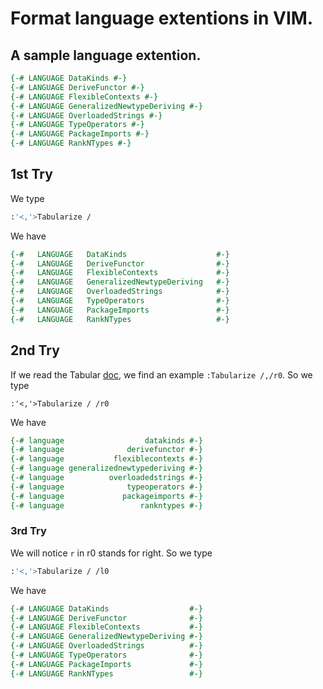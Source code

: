 
# Format language extentions in VIM.

## A sample language extention.

```haskell
{-# LANGUAGE DataKinds #-}
{-# LANGUAGE DeriveFunctor #-}
{-# LANGUAGE FlexibleContexts #-}
{-# LANGUAGE GeneralizedNewtypeDeriving #-}
{-# LANGUAGE OverloadedStrings #-}
{-# LANGUAGE TypeOperators #-}
{-# LANGUAGE PackageImports #-}
{-# LANGUAGE RankNTypes #-}
```

## 1st Try

We type

```sh
:'<,'>Tabularize /
```

We have

```haskell
{-#   LANGUAGE   DataKinds                    #-}
{-#   LANGUAGE   DeriveFunctor                #-}
{-#   LANGUAGE   FlexibleContexts             #-}
{-#   LANGUAGE   GeneralizedNewtypeDeriving   #-}
{-#   LANGUAGE   OverloadedStrings            #-}
{-#   LANGUAGE   TypeOperators                #-}
{-#   LANGUAGE   PackageImports               #-}
{-#   LANGUAGE   RankNTypes                   #-}
```

## 2nd Try

If we read the Tabular [doc](https://raw.githubusercontent.com/godlygeek/tabular/master/doc/Tabular.txt), we find an example ```:Tabularize /,/r0```. So we type 

```
:'<,'>Tabularize / /r0
```

We have

```haskell
{-# language                  datakinds #-}
{-# language              derivefunctor #-}
{-# language           flexiblecontexts #-}
{-# language generalizednewtypederiving #-}
{-# language          overloadedstrings #-}
{-# language              typeoperators #-}
{-# language             packageimports #-}
{-# language                 rankntypes #-}
```

### 3rd Try

We will notice ```r``` in r0 stands for right. So we type

```sh
:'<,'>Tabularize / /l0
```

We have

```haskell
{-# LANGUAGE DataKinds                  #-}
{-# LANGUAGE DeriveFunctor              #-}
{-# LANGUAGE FlexibleContexts           #-}
{-# LANGUAGE GeneralizedNewtypeDeriving #-}
{-# LANGUAGE OverloadedStrings          #-}
{-# LANGUAGE TypeOperators              #-}
{-# LANGUAGE PackageImports             #-}
{-# LANGUAGE RankNTypes                 #-}
```



